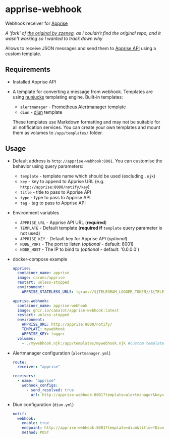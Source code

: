 # apprise-webhook

Webhook receiver for [Apprise](https://github.com/caronc/apprise)

_A 'fork' of [the original by zzeneg](https://hub.docker.com/r/zzeneg/apprise-webhook), as I couldn't find the original repo, and it wasn't working so I wanted to track down why_

Allows to receive JSON messages and send them to [Apprise API](https://github.com/caronc/apprise-api) using a custom template.

## Requirements

- Installed Apprise API
- A template for converting a message from webhook. Templates are using [nunjucks](https://mozilla.github.io/nunjucks/) templating engine.
  Built-in templates:

  - `alertmanager` - [Prometheus Alertmanager](https://github.com/prometheus/alertmanager) template
  - `diun` - [diun](https://github.com/crazy-max/diun) template

  These templates use Markdown formatting and may not be suitable for all notification services. You can create your own templates and mount them as volumes to `/app/templates/` folder.

## Usage

- Default address is `http://apprise-webhook:8001`. You can customise the behavior using query parameters:
  - `template` - template name which should be used (excluding `.njk`)
  - `key` - key to append to Apprise URL (e.g. `http://apprise:8000/notify/key`)
  - `title` - title to pass to Apprise API
  - `type` - type to pass to Apprise API
  - `tag` - tag to pass to Apprise API
- Environment variables
  - `APPRISE_URL` - Apprise API URL (**required**)
  - `TEMPLATE` - Default template (**required if** `template` query parameter is not used)
  - `APPRISE_KEY` - Default key for Apprise API (_optional_)
  - `NODE_PORT` - The port to listen (_optional_ - default: 8001)
  - `NODE_HOST` - The IP to bind to (_optional_ - default: '0.0.0.0')
- docker-compose example

  ```yaml
  apprise:
    container_name: apprise
    image: caronc/apprise
    restart: unless-stopped
    environment:
      APPRISE_STATELESS_URLS: tgram://${TELEGRAM_LOGGER_TOKEN}/${TELEGRAM_LOGGER_CHATID}?format=markdown

  apprise-webhook:
    container_name: apprise-webhook
    image: ghcr.io/camalot/apprise-webhook:latest
    restart: unless-stopped
    environment:
      APPRISE_URL: http://apprise:8000/notify/
      TEMPLATE: mywebhook
      APPRISE_KEY: logger
    volumes:
      - ./mywebhook.njk:/app/templates/mywebhook.njk #custom template
  ```

- Alertmanager configuration (`alertmanager.yml`)

  ```yaml
  route:
    receiver: "apprise"

  receivers:
    - name: "apprise"
      webhook_configs:
        - send_resolved: true
          url: http://apprise-webhook:8001?template=alertmanager&key=logger
  ```

- Diun configuration (`diun.yml`)
  ```yaml
  notif:
    webhook:
      enable: true
      endpoint: http://apprise-webhook:8001?template=diun&title=*Diun*
      method: POST
  ```
